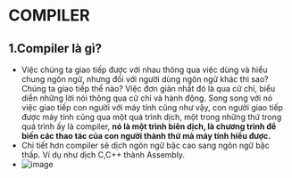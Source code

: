 # COMPILER
## 1.Compiler là gì?
- Việc chúng ta giao tiếp được với nhau thông qua việc dùng và hiểu chung ngôn ngữ, nhưng đối với người dùng ngôn ngữ khác thì sao? Chúng ta giao tiếp thể nào? Việc đơn giản nhất đó là qua cử chỉ, biểu diễn những lời nói thông qua cử chỉ và hành động. Song song với nó việc giao tiếp con người với máy tính cũng như vậy, con người giao tiếp được máy tính cũng qua một quá trình dịch, một trong những thứ trong quá trình ấy là compiler, **nó là một trình biên dịch, là chương trình để biến các thao tác của con người thành thứ mà máy tính hiểu được.**
- Chi tiết hơn compiler sẽ dịch ngôn ngữ bậc cao sang ngôn ngữ bậc thấp. Ví dụ như dịch C,C++ thành Assembly.
- ![image](https://github.com/user-attachments/assets/07d3d99f-1a32-41c5-93a2-ef660403d096)
